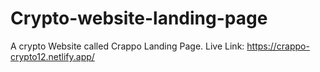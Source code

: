# Crypto-website-landing-page

A crypto Website called Crappo Landing Page.
Live Link: https://crappo-crypto12.netlify.app/

